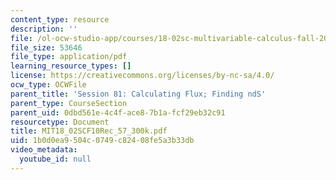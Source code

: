 ```yaml
---
content_type: resource
description: ''
file: /ol-ocw-studio-app/courses/18-02sc-multivariable-calculus-fall-2010/1b0d0ea9504c0749c82408fe5a3b33db_MIT18_02SCF10Rec_57_300k.pdf
file_size: 53646
file_type: application/pdf
learning_resource_types: []
license: https://creativecommons.org/licenses/by-nc-sa/4.0/
ocw_type: OCWFile
parent_title: 'Session 81: Calculating Flux; Finding ndS'
parent_type: CourseSection
parent_uid: 0dbd561e-4c4f-ace8-7b1a-fcf29eb32c91
resourcetype: Document
title: MIT18_02SCF10Rec_57_300k.pdf
uid: 1b0d0ea9-504c-0749-c824-08fe5a3b33db
video_metadata:
  youtube_id: null
---
```

